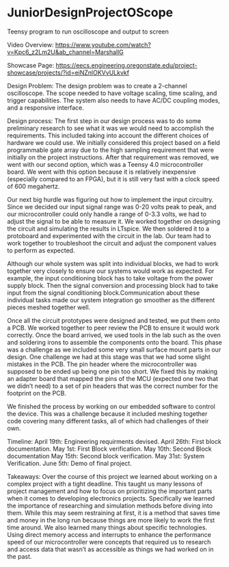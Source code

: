 # JuniorDesignProjectOScope
Teensy program to run oscilloscope and output to screen

Video Overview: https://www.youtube.com/watch?v=Kpc6_z2Lm2U&ab_channel=MarshallG

Showcase Page: https://eecs.engineering.oregonstate.edu/project-showcase/projects/?id=eiNZnlOKVvULkvkf

Design Problem:
The design problem was to create a 2-channel oscilloscope. The scope needed to have voltage
scaling, time scaling, and trigger capabilities. The system also needs to have AC/DC coupling
modes, and a responsive interface.

Design process: The first step in our design process was to do some preliminary research to
see what it was we would need to accomplish the requirements. This included taking into
account the different choices of hardware we could use. We initially considered this project
based on a field programmable gate array due to the high sampling requirement that were
initially on the project instructions. After that requirement was removed, we went with our
second option, which was a Teensy 4.0 microcontroller board. We went with this option because
it is relatively inexpensive (especially compared to an FPGA), but it is still very fast with a clock
speed of 600 megahertz.

Our next big hurdle was figuring out how to implement the input circuitry. Since we decided our
input signal range was 0-20 volts peak to peak, and our microcontroller could only handle a
range of 0-3.3 volts, we had to adjust the signal to be able to measure it. We worked together on
designing the circuit and simulating the results in LTspice. We then soldered it to a protoboard
and experimented with the circuit in the lab. Our team had to work together to troubleshoot the
circuit and adjust the component values to perform as expected.

Although our whole system was split into individual blocks, we had to work together very closely
to ensure our systems would work as expected. For example, the input conditioning block has to
take voltage from the power supply block. Then the signal conversion and processing block had
to take input from the signal conditioning block.Communication about these individual tasks
made our system integration go smoother as the different pieces meshed together well.

Once all the circuit prototypes were designed and tested, we put them onto a PCB. We worked
together to peer review the PCB to ensure it would work correctly. Once the board arrived, we
used tools in the lab such as the oven and soldering irons to assemble the components onto the
board. This phase was a challenge as we included some very small surface mount parts in our
design. One challenge we had at this stage was that we had some slight mistakes in the PCB.
The pin header where the microcontroller was supposed to be ended up being one pin too
short. We fixed this by making an adapter board that mapped the pins of the MCU (expected
one two that we didn’t need) to a set of pin headers that was the correct number for the footprint
on the PCB.

We finished the process by working on our embedded software to control the device. This was a
challenge because it included meshing together code covering many different tasks, all of which
had challenges of their own.

Timeline:
April 19th: Engineering requirments devised.
April 26th: First block documentation.
May 1st: First Block verification.
May 10th: Second Block documentation
May 15th: Second block verification.
May 31st: System Verification.
June 5th: Demo of final project.

Takeaways:
Over the course of this project we learned about working on a complex project with a tight
deadline. This taught us many lessons of project management and how to focus on prioritizing
the important parts when it comes to developing electronics projects. Specifically we learned the
importance of researching and simulation methods before diving into them. While this may
seem restraining at first, it is a method that saves time and money in the long run because
things are more likely to work the first time around. We also learned many things about specific
technologies. Using direct memory access and interrupts to enhance the performance speed of
our microcontroller were concepts that required us to research and access data that wasn’t as
accessible as things we had worked on in the past.
